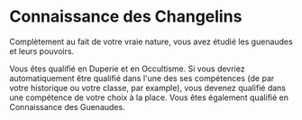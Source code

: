 # Connaissance des Changelins

<p>Complètement au fait de votre vraie nature, vous avez étudié les guenaudes et leurs pouvoirs.</p>
<p>Vous êtes qualifié en Duperie et en Occultisme. Si vous devriez automatiquement être qualifié dans l'une des ses compétences (de par votre historique ou votre classe, par example), vous devenez qualifié dans une compétence de votre choix à la place. Vous êtes également qualifié en Connaissance des Guenaudes.</p>